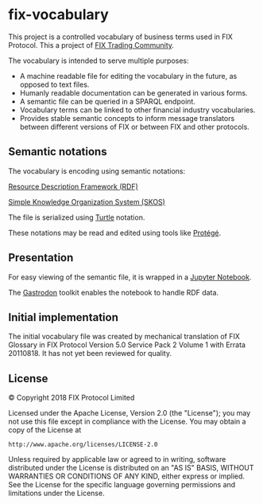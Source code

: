 # fix-vocabulary

This project is a controlled vocabulary of business terms used in FIX Protocol. This a project of [FIX Trading Community](http://www.fixtradingcommunity.org/).

The vocabulary is intended to serve multiple purposes:

* A machine readable file for editing the vocabulary in the future, as opposed to text files.
* Humanly readable documentation can be generated in various forms.
* A semantic file can be queried in a SPARQL endpoint.
* Vocabulary terms can be linked to other financial industry vocabularies.
* Provides stable semantic concepts to inform message translators between different versions of FIX or between FIX and other protocols.

## Semantic notations

The vocabulary is encoding using semantic notations:

[Resource Description Framework (RDF)](https://www.w3.org/TR/2014/REC-rdf11-concepts-20140225/)

[Simple Knowledge Organization System (SKOS)](https://www.w3.org/TR/skos-reference/)

The file is serialized using [Turtle](https://www.w3.org/TR/turtle/) notation.

These notations may be read and edited using tools like [Protégé](https://protege.stanford.edu/).

## Presentation

For easy viewing of the semantic file, it is wrapped in a [Jupyter Notebook](https://jupyter.org/).

The [Gastrodon](https://github.com/paulhoule/gastrodon) toolkit enables the notebook to handle RDF data.

## Initial implementation

The initial vocabulary file was created by mechanical translation of FIX Glossary in FIX Protocol Version 5.0 Service Pack 2 Volume 1 with Errata 20110818. It has not yet been reviewed for quality.

## License
© Copyright 2018 FIX Protocol Limited

Licensed under the Apache License, Version 2.0 (the "License");
you may not use this file except in compliance with the License.
You may obtain a copy of the License at

    http://www.apache.org/licenses/LICENSE-2.0

Unless required by applicable law or agreed to in writing, software
distributed under the License is distributed on an "AS IS" BASIS,
WITHOUT WARRANTIES OR CONDITIONS OF ANY KIND, either express or implied.
See the License for the specific language governing permissions and
limitations under the License.